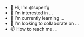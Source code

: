 - 👋 Hi, I’m @superfg
- 👀 I’m interested in ...
- 🌱 I’m currently learning ...
- 💞️ I’m looking to collaborate on ...
- 📫 How to reach me ...

<!---
superfg/superfg is a ✨ special ✨ repository because its `README.md` (this file) appears on your GitHub profile.
You can click the Preview link to take a look at your changes.
--->
